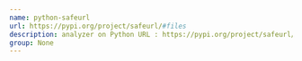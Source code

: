```yaml
---
name: python-safeurl
url: https://pypi.org/project/safeurl/#files
description: analyzer on Python URL : https://pypi.org/project/safeurl/#files Groups : None
group: None
---
```

